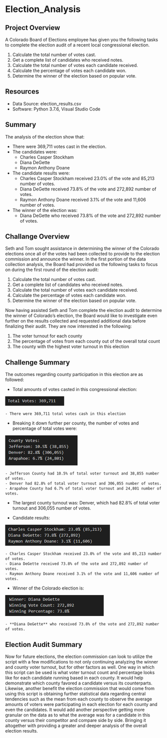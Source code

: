 # Election_Analysis

## Project Overview 
A Colorado Board of Elections employee has given you the following tasks to complete the election audit of a recent local congressional election.

1. Calculate the total number of votes cast.
2. Get a complete list of candidates who received notes.
3. Calculate the total number of votes each candidate received.
4. Calculate the percentage of votes each candidate won.
5. Determine the winner of the election based on popular vote.

## Resources 
- Data Source: election_results.csv
- Software: Python 3.7.6, Visual Studio Code 

## Summary
The analysis of the election show that:
- There were 369,711 votes cast in the election.
- The candidates were:
    - Charles Casper Stockham
    - Diana DeGette
    - Raymon Anthony Doane
- The candidate results were:
    - Charles Casper Stockham received 23.0% of the vote and 85,213 number of votes.
    - Diana DeGette received 73.8% of the vote and 272,892 number of votes.
    - Raymon Anthony Doane received 3.1% of the vote and 11,606 number of votes.
- The winner of the election was:
    - Diana DeGette who received 73.8% of the vote and 272,892 number of votes.

## Challange Overview
Seth and Tom sought assistance in determining the winner of the Colorado elections once all of the votes had been collected to provide to the election commission and announce the winner. 
In the first portion of the data collection analysis, the Board had provided us the following tasks to focus on during the first round of the election audit:
1. Calculate the total number of votes cast.
2. Get a complete list of candidates who received notes.
3. Calculate the total number of votes each candidate received.
4. Calculate the percentage of votes each candidate won.
5. Determine the winner of the election based on popular vote.
    
Now having assisted Seth and Tom complete the election audit to determine the winner of Colorado’s election, the Board would like to investigate even further on the results collected and requested additional data before finalizing their audit. They are now interested in the following: 
1. The voter turnout for each county
2. The percentage of votes from each county out of the overall total count
3. The county with the highest voter turnout in this election

## Challenge Summary
The outcomes regarding county participation in this election are as followed: 
- Total amounts of votes casted in this congressional election:

![total_votes](Resources/total_votes.PNG)

    - There were 369,711 total votes cash in this election
- Breaking it down further per county, the number of votes and percentage of total votes were:

![county_total](Resources/county_votes_percentage.PNG)

    - Jefferson County had 10.5% of total voter turnout and 38,855 number of votes.
    - Denver had 82.8% of total voter turnout and 306,055 number of votes.
    - Arapahoe County had 6.7% of total voter turnout and 24,801 number of votes.
   
- The largest county turnout was: Denver, which had 82.8% of total voter turnout and 306,055 number of votes.
   
- Candidate results:

![candidate_results](Resources/candidate_results.PNG)

    - Charles Casper Stockham received 23.0% of the vote and 85,213 number of votes.
    - Diana DeGette received 73.8% of the vote and 272,892 number of votes.
    - Raymon Anthony Doane received 3.1% of the vote and 11,606 number of votes.
    
- Winner of the Colorado election is:

![winner](Resources/candidate_winner.PNG)

    - **Diana DeGette** who received 73.8% of the vote and 272,892 number of votes.

## Election Audit Summary
Now for future elections, the election commission can look to utilize the script with a few modifications to not only continuing analyzing the winner and county voter turnout, but for other factors as well. One way in which this script can be used is what voter turnout count and percentage looks like for each candidate running based in each county. It would help demonstrate which county favored a candidate versus its counterparts. Likewise, another benefit the election commission that would come from using this script is obtaining further statistical data regarding central tendencies such as the mean from each county to observe the average amounts of voters were participating in each election for each county and even the candidates. It would add another perspective getting more granular on the data as to what the average was for a candidate in this county versus their competitor and compare side by side. Bringing it altogether with providing a greater and deeper analysis of the overall election results. 
